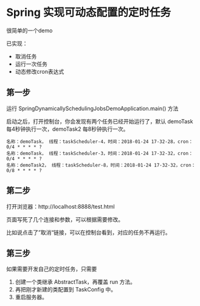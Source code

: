 # Spring 实现可动态配置的定时任务

很简单的一个demo

已实现：

- 取消任务
- 运行一次任务
- 动态修改cron表达式

## 第一步 

运行 SpringDynamicallySchedulingJobsDemoApplication.main() 方法

启动之后，打开控制台，你会发现有两个任务已经开始运行了，默认 demoTask 每4秒钟执行一次，demoTask2 每8秒钟执行一次。

```
名称：demoTask， 线程：taskScheduler-4，时间：2018-01-24 17-32-28，cron：0/4 * * * * ?
名称：demoTask， 线程：taskScheduler-3，时间：2018-01-24 17-32-32，cron：0/4 * * * * ?
名称：demoTask2， 线程：taskScheduler-8，时间：2018-01-24 17-32-32，cron：0/8 * * * * ?
```

## 第二步

打开浏览器：http://localhost:8888/test.html

页面写死了几个连接和参数，可以根据需要修改。

比如说点击了”取消“链接，可以在控制台看到，对应的任务不再运行。

## 第三步

如果需要开发自己的定时任务，只需要

1. 创建一个类继承 AbstractTask，再覆盖 run 方法。
2. 再把刚才新建的类配置到 TaskConfig 中。
3. 重启服务器。


